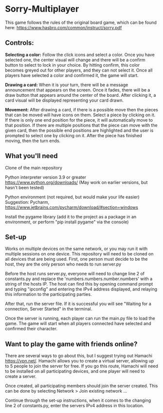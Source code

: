 # Sorry-Multiplayer

This game follows the rules of the original board game, which can be found here: https://www.hasbro.com/common/instruct/sorry.pdf

## Controls:
**Selecting a color:** Follow the click icons and select a color. Once you have selected one, the center visual will change and there will be a confirm button to select to lock in your choice. By hitting confirm, this color becomes greyed out for other players, and they can not select it. Once all players have selected a color and confirmed it, the game will start.

**Drawing a card:** When it is your turn, there will be a message announcement that appears on the screen. Once it fades, there will be a draw button that appears around the center of the board. After clicking it, a card visual will be displayed representing your card drawn. 

**Movement:** After drawing a card, if there is a possible move then the pieces that can be moved will have icons on them. Select a piece by clicking on it. If there is only one end position for the piece, it will automatically move to that position. If there are multiple positions that the piece can move with the given card, then the possible end positions are highlighted and the user is prompted to select one by clicking on it. After the piece has finished moving, then the turn ends.

## What you'll need
Clone of the main repository

Python interpreter version 3.9 or greater https://www.python.org/downloads/ (May work on earlier versions, but hasn't been tested)

Python environment (not required, but would make your life easier) Suggestion: Pycharm, https://www.jetbrains.com/pycharm/download/#section=windows

Install the pygame library (add it to the project as a package in an environment, or perform "pip install pygame" via the console)

## Set-up
Works on multiple devices on the same network, or you may run it with multiple sessions on one device. This repository will need to be cloned on all devices that are being used. First, one person must decide to be the host, they are the only person who needs to run server.py

Before the host runs server.py, everyone will need to change line 2 of constants.py and replace the 'numbers.numbers.number.numbers' with a string of the hosts IP. The host can find this by opening command prompt and typing "ipconfig" and entering the IPv4 address displayed, and relaying this information to the participating parties.

After that, run the server file. If it is successful you will see "Waiting for a connection, Server Started" in the terminal.

Once the server is running, each player can run the main.py file to load the game. The game will start when all players connected have selected and confirmed their character.

## Want to play the game with friends online?
There are several ways to go about this, but I suggest trying out Hamachi https://vpn.net/. Hamachi allows you to create a virtual server, allowing up to 5 people to join the server for free. If you go this route, Hamachi will need to be installed on all participating devices, and one player will need to create a server.

Once created, all participating members should join the server created. This can be done by selecting Network > Join existing network ...

Continue through the set-up instructions, when it comes to the changing line 2 of constants.py, enter the servers IPv4 address in this location.
